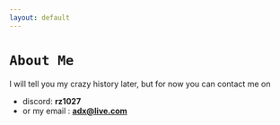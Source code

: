 ```yaml
---
layout: default
---
```


# `About Me`

I will tell you my crazy history later, but for now you can contact me on 
* discord: **rz1027** 
* or my email : **adx@live.com**